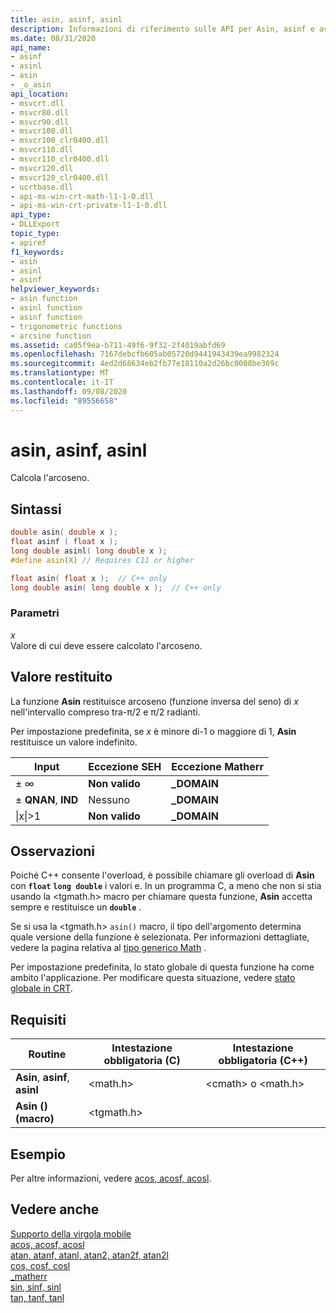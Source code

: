 ```yaml
---
title: asin, asinf, asinl
description: Informazioni di riferimento sulle API per Asin, asinf e asinl; che calcola l'arcoseno di un valore a virgola mobile.
ms.date: 08/31/2020
api_name:
- asinf
- asinl
- asin
- _o_asin
api_location:
- msvcrt.dll
- msvcr80.dll
- msvcr90.dll
- msvcr100.dll
- msvcr100_clr0400.dll
- msvcr110.dll
- msvcr110_clr0400.dll
- msvcr120.dll
- msvcr120_clr0400.dll
- ucrtbase.dll
- api-ms-win-crt-math-l1-1-0.dll
- api-ms-win-crt-private-l1-1-0.dll
api_type:
- DLLExport
topic_type:
- apiref
f1_keywords:
- asin
- asinl
- asinf
helpviewer_keywords:
- asin function
- asinl function
- asinf function
- trigonometric functions
- arcsine function
ms.assetid: ca05f9ea-b711-49f6-9f32-2f4019abfd69
ms.openlocfilehash: 7167debcfb605ab05720d9441943439ea9982324
ms.sourcegitcommit: 4ed2d68634eb2fb77e18110a2d26bc0008be369c
ms.translationtype: MT
ms.contentlocale: it-IT
ms.lasthandoff: 09/08/2020
ms.locfileid: "89556658"
---
```

# <a name="asin-asinf-asinl"></a>asin, asinf, asinl

Calcola l'arcoseno.

## <a name="syntax"></a>Sintassi

```C
double asin( double x );
float asinf ( float x );
long double asinl( long double x );
#define asin(X) // Requires C11 or higher

float asin( float x );  // C++ only
long double asin( long double x );  // C++ only
```

### <a name="parameters"></a>Parametri

*x*\
Valore di cui deve essere calcolato l'arcoseno.

## <a name="return-value"></a>Valore restituito

La funzione **Asin** restituisce arcoseno (funzione inversa del seno) di *x* nell'intervallo compreso tra-π/2 e π/2 radianti.

Per impostazione predefinita, se *x* è minore di-1 o maggiore di 1, **Asin** restituisce un valore indefinito.

|Input|Eccezione SEH|Eccezione Matherr|
|-----------|-------------------|-----------------------|
|± ∞|**Non valido**|**_DOMAIN**|
|± **QNAN**, **IND**|Nessuno|**_DOMAIN**|
|&#124;x&#124;>1|**Non valido**|**_DOMAIN**|

## <a name="remarks"></a>Osservazioni

Poiché C++ consente l'overload, è possibile chiamare gli overload di **Asin** con **`float`** **`long double`** i valori e. In un programma C, a meno che non si stia usando la \<tgmath.h> macro per chiamare questa funzione, **Asin** accetta sempre e restituisce un **`double`** .

Se si usa la \<tgmath.h> `asin()` macro, il tipo dell'argomento determina quale versione della funzione è selezionata. Per informazioni dettagliate, vedere la pagina relativa al [tipo generico Math](../../c-runtime-library/tgmath.md) .

Per impostazione predefinita, lo stato globale di questa funzione ha come ambito l'applicazione. Per modificare questa situazione, vedere [stato globale in CRT](../global-state.md).

## <a name="requirements"></a>Requisiti

|Routine|Intestazione obbligatoria (C)|Intestazione obbligatoria (C++)|
|-------------|---------------------|-|
|**Asin**, **asinf**, **asinl**|\<math.h>|\<cmath> o \<math.h>|
|**Asin () (macro)** | \<tgmath.h> ||

## <a name="example"></a>Esempio

Per altre informazioni, vedere [acos, acosf, acosl](acos-acosf-acosl.md).

## <a name="see-also"></a>Vedere anche

[Supporto della virgola mobile](../../c-runtime-library/floating-point-support.md)<br/>
[acos, acosf, acosl](acos-acosf-acosl.md)<br/>
[atan, atanf, atanl, atan2, atan2f, atan2l](atan-atanf-atanl-atan2-atan2f-atan2l.md)<br/>
[cos, cosf, cosl](cos-cosf-cosl.md)<br/>
[_matherr](matherr.md)<br/>
[sin, sinf, sinl](sin-sinf-sinl.md)<br/>
[tan, tanf, tanl](tan-tanf-tanl.md)<br/>

